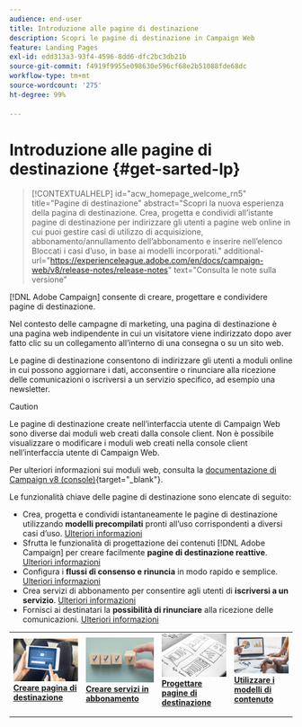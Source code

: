 ```yaml
---
audience: end-user
title: Introduzione alle pagine di destinazione
description: Scopri le pagine di destinazione in Campaign Web
feature: Landing Pages
exl-id: edd313a3-93f4-4596-8dd6-dfc2bc3db21b
source-git-commit: f4919f9955e098630e596cf68e2b51088fde68dc
workflow-type: tm+mt
source-wordcount: '275'
ht-degree: 99%

---
```


# Introduzione alle pagine di destinazione {#get-sarted-lp}

>[!CONTEXTUALHELP]
>id="acw_homepage_welcome_rn5"
>title="Pagine di destinazione"
>abstract="Scopri la nuova esperienza della pagina di destinazione. Crea, progetta e condividi all’istante pagine di destinazione per indirizzare gli utenti a pagine web online in cui puoi gestire casi di utilizzo di acquisizione, abbonamento/annullamento dell’abbonamento e inserire nell’elenco Bloccati i casi d’uso, in base ai modelli incorporati."
>additional-url="https://experienceleague.adobe.com/en/docs/campaign-web/v8/release-notes/release-notes" text="Consulta le note sulla versione"

[!DNL Adobe Campaign] consente di creare, progettare e condividere pagine di destinazione.

Nel contesto delle campagne di marketing, una pagina di destinazione è una pagina web indipendente in cui un visitatore viene indirizzato dopo aver fatto clic su un collegamento all’interno di una consegna o su un sito web.

Le pagine di destinazione consentono di indirizzare gli utenti a moduli online in cui possono aggiornare i dati, acconsentire o rinunciare alla ricezione delle comunicazioni o iscriversi a un servizio specifico, ad esempio una newsletter.

>[!CAUTION]
>
>Le pagine di destinazione create nell’interfaccia utente di Campaign Web sono diverse dai moduli web creati dalla console client. Non è possibile visualizzare o modificare i moduli web creati nella console client nell’interfaccia utente di Campaign Web.
>
>Per ulteriori informazioni sui moduli web, consulta la [documentazione di Campaign v8 (console)](https://experienceleague.adobe.com/docs/campaign/campaign-v8/content/webapps.html?lang=it){target="_blank"}.

Le funzionalità chiave delle pagine di destinazione sono elencate di seguito:

* Crea, progetta e condividi istantaneamente le pagine di destinazione utilizzando **modelli precompilati** pronti all’uso corrispondenti a diversi casi d’uso. [Ulteriori informazioni](create-lp.md)
* Sfrutta le funzionalità di progettazione dei contenuti [!DNL Adobe Campaign] per creare facilmente **pagine di destinazione reattive**. [Ulteriori informazioni](lp-content.md)
* Configura i **flussi di consenso e rinuncia** in modo rapido e semplice. [Ulteriori informazioni](lp-use-cases.md)
* Crea servizi di abbonamento per consentire agli utenti di **iscriversi a un servizio**. [Ulteriori informazioni](lp-use-cases.md#lp-subscription)
* Fornisci ai destinatari la **possibilità di rinunciare** alla ricezione delle comunicazioni. [Ulteriori informazioni](lp-use-cases.md#lp-unsubscription)
  <!--Send a **confirmation email** upon opt-in or opt-out.-->

<table style="table-layout:fixed"><tr style="border: 0;">
<td>
<a href="create-lp.md">
<img alt="Lead" src="../assets/do-not-localize/lp-subscription.jpeg">
</a>
<div><a href="create-lp.md"><strong>Creare pagina di destinazione</strong>
</div>
<p>
</td>
<td>
<a href="../audience/manage-services.md">
<img alt="Non frequente" src="../assets/do-not-localize/lp-list.jpg">
</a>
<div>
<a href="../audience/manage-services.md"><strong>Creare servizi in abbonamento</strong></a>
</div>
<p></td>
<td>
<a href="lp-content.md">
<img alt="Convalida" src="../assets/do-not-localize/lp-design.jpg">
</a>
<div>
<a href="lp-content.md"><strong>Progettare pagine di destinazione</strong></a>
</div>
<p>
</td>
<td>
<a href="lp-templates.md">
<img alt="Convalida" src="../assets/do-not-localize/lp-reporting.jpg">
</a>
<div>
<a href="lp-templates.md"><strong>Utilizzare i modelli di contenuto</strong></a>
</div>
<p>
</td>
</tr></table>
